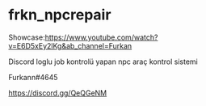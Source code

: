 # frkn_npcrepair

 Showcase:https://www.youtube.com/watch?v=E6D5xEy2lKg&ab_channel=Furkan

Discord loglu job kontrolü yapan npc araç kontrol sistemi


Furkann#4645

https://discord.gg/QeQGeNM 
